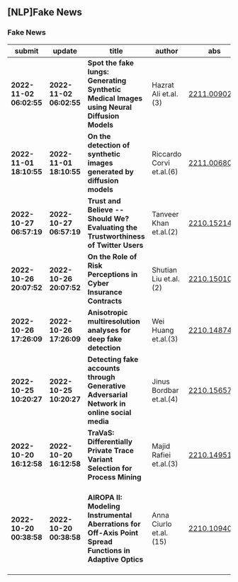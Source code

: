 ## [NLP]Fake News 

### Fake News

| submit | update | title | author | abs | PDF | code | cates | journal |
|---|---|---|---|---|---|---|---|---|
|**2022-11-02 06:02:55**|**2022-11-02 06:02:55**|**Spot the fake lungs: Generating Synthetic Medical Images using Neural   Diffusion Models**|Hazrat Ali et.al.(3)|[2211.00902v1](http://arxiv.org/abs/2211.00902v1)|[gotoRead](http://arxiv.org/pdf/2211.00902v1)|null|eess.IV, cs.AI, cs.CV, cs.LG|null|
|**2022-11-01 18:10:55**|**2022-11-01 18:10:55**|**On the detection of synthetic images generated by diffusion models**|Riccardo Corvi et.al.(6)|[2211.00680v1](http://arxiv.org/abs/2211.00680v1)|[gotoRead](http://arxiv.org/pdf/2211.00680v1)|**[link](https://github.com/grip-unina/dmimagedetection)**|cs.CV|null|
|**2022-10-27 06:57:19**|**2022-10-27 06:57:19**|**Trust and Believe -- Should We? Evaluating the Trustworthiness of   Twitter Users**|Tanveer Khan et.al.(2)|[2210.15214v1](http://arxiv.org/abs/2210.15214v1)|[gotoRead](http://arxiv.org/pdf/2210.15214v1)|null|cs.SI, cs.LG|null|
|**2022-10-26 20:07:52**|**2022-10-26 20:07:52**|**On the Role of Risk Perceptions in Cyber Insurance Contracts**|Shutian Liu et.al.(2)|[2210.15010v1](http://arxiv.org/abs/2210.15010v1)|[gotoRead](http://arxiv.org/pdf/2210.15010v1)|null|cs.CR, cs.GT|null|
|**2022-10-26 17:26:09**|**2022-10-26 17:26:09**|**Anisotropic multiresolution analyses for deep fake detection**|Wei Huang et.al.(3)|[2210.14874v1](http://arxiv.org/abs/2210.14874v1)|[gotoRead](http://arxiv.org/pdf/2210.14874v1)|null|cs.CV|null|
|**2022-10-25 10:20:27**|**2022-10-25 10:20:27**|**Detecting fake accounts through Generative Adversarial Network in online   social media**|Jinus Bordbar et.al.(4)|[2210.15657v1](http://arxiv.org/abs/2210.15657v1)|[gotoRead](http://arxiv.org/pdf/2210.15657v1)|null|cs.SI, cs.AI, cs.LG|null|
|**2022-10-20 16:12:58**|**2022-10-20 16:12:58**|**TraVaS: Differentially Private Trace Variant Selection for Process   Mining**|Majid Rafiei et.al.(3)|[2210.14951v1](http://arxiv.org/abs/2210.14951v1)|[gotoRead](http://arxiv.org/pdf/2210.14951v1)|**[link](https://github.com/wangelik/travas)**|cs.CR|null|
|**2022-10-20 00:38:58**|**2022-10-20 00:38:58**|**AIROPA II: Modeling Instrumental Aberrations for Off-Axis Point Spread   Functions in Adaptive Optics**|Anna Ciurlo et.al.(15)|[2210.10940v1](http://arxiv.org/abs/2210.10940v1)|[gotoRead](http://arxiv.org/pdf/2210.10940v1)|null|astro-ph.IM|Journal of Astronomical Telescopes, Instruments, and Systems, Vol.   8, Issue 3, 038007 (September 2022)|
